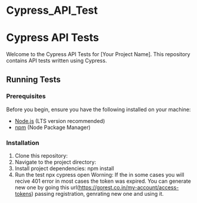 # Cypress_API_Test

# Cypress API Tests

Welcome to the Cypress API Tests for [Your Project Name]. This repository contains API tests written using Cypress.

## Running Tests

### Prerequisites

Before you begin, ensure you have the following installed on your machine:

- [Node.js](https://nodejs.org/) (LTS version recommended)
- [npm](https://www.npmjs.com/) (Node Package Manager)

### Installation

1. Clone this repository:
2. Navigate to the project directory:
3. Install project dependencies:
    npm install
4. Run the test
    npx cypress open
 Worning: If the in some cases you will recive 401 error in most cases the token was expired. You can generate new one by going this url(https://gorest.co.in/my-account/access-tokens) passing registration, genrating new one and using it. 
